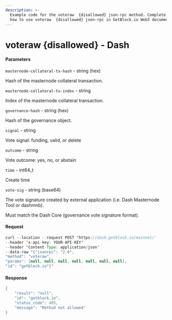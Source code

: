 ```yaml
---
description: >-
  Example code for the voteraw  {disallowed} json-rpc method. Сomplete guide on
  how to use voteraw  {disallowed} json-rpc in GetBlock.io Web3 documentation.
---
```


# voteraw {disallowed} - Dash

#### Parameters

`masternode-collateral-tx-hash` - string (hex)

Hash of the masternode collateral transaction.

`masternode-collateral-tx-index` - string

Index of the masternode collateral transaction.

`governance-hash` - string (hex)

Hash of the governance object.

`signal` - string

Vote signal: funding, valid, or delete

`outcome` - string

Vote outcome: yes, no, or abstain

`time` - int64\_t

Create time

`vote-sig` - string (base64)

The vote signature created by external application (i.e. Dash Masternode Tool or dashmnb).

Must match the Dash Core (governance vote signature format).

#### Request

```java
curl --location --request POST 'https://dash.getblock.io/mainnet/' 
--header 'x-api-key: YOUR-API-KEY' 
--header 'Content-Type: application/json' 
--data-raw '{"jsonrpc": "2.0",
"method": "voteraw",
"params": [null, null, null, null, null, null, null],
"id": "getblock.io"}'
```

#### Response

```java
{
    "result": "null",
    "id": "getblock.io",
    "status_code": 405,
    "message": "Method not allowed"
}
```
